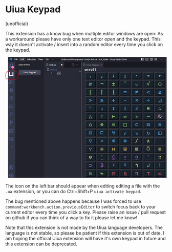 # Uiua Keypad

(unofficial)

This extension has a know bug when multiple editor windows are open: As a workaround please have only one text editor open and the keypad. This way it doesn't activate / insert into a random editor every time you click on the keypad.

![keypad screenshot](https://github.com/thehappycheese/uiua-keypad/raw/main/resources/screenshot.png)

The icon on the left bar should appear when editing editing a file with the
`.ua` extension, or you can do Ctrl+Shift+P `uiua activate keypad`.

The bug mentioned above happens because I was forced to use
`command:workbench.action.previousEditor` to switch focus back to your current
editor every time you click a key. Please raise an issue / pull request on
github if you can think of a way to fix it please let me know!

Note that this extension is not made by the Uiua language developers. The language is not stable, so please be patient if this extension is out of date. I am hoping the official Uiua extension will have it's own keypad in future and this extension can be deprecated.
